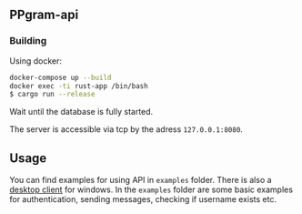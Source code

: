 ## PPgram-api
### Building
Using docker:
```bash
docker-compose up --build
docker exec -ti rust-app /bin/bash
$ cargo run --release
```
Wait until the database is fully started.

The server is accessible via tcp by the adress `127.0.0.1:8080`. 

## Usage
You can find examples for using API in `examples` folder. There is also a [desktop client](https://github.com/pepukcoder/PPgram-desktop) for windows.
In the `examples` folder are some basic examples for authentication, sending messages, checking if username exists etc.